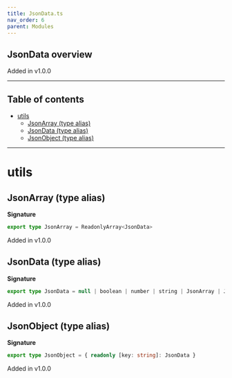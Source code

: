 ```yaml
---
title: JsonData.ts
nav_order: 6
parent: Modules
---
```


## JsonData overview

Added in v1.0.0

---

<h2 class="text-delta">Table of contents</h2>

- [utils](#utils)
  - [JsonArray (type alias)](#jsonarray-type-alias)
  - [JsonData (type alias)](#jsondata-type-alias)
  - [JsonObject (type alias)](#jsonobject-type-alias)

---

# utils

## JsonArray (type alias)

**Signature**

```ts
export type JsonArray = ReadonlyArray<JsonData>
```

Added in v1.0.0

## JsonData (type alias)

**Signature**

```ts
export type JsonData = null | boolean | number | string | JsonArray | JsonObject
```

Added in v1.0.0

## JsonObject (type alias)

**Signature**

```ts
export type JsonObject = { readonly [key: string]: JsonData }
```

Added in v1.0.0

